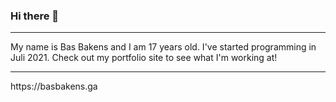 ### Hi there 👋
<hr>
My name is Bas Bakens and I am 17 years old. 
I've started programming in Juli 2021. 
Check out my portfolio site to see what I'm working at!
<hr>
https://basbakens.ga
<!--
**Bash-04/Bash-04** is a ✨ _special_ ✨ repository because its `README.md` (this file) appears on your GitHub profile.

Here are some ideas to get you started:

- 🔭 I’m currently working on ...
- 🌱 I’m currently learning ...
- 👯 I’m looking to collaborate on ...
- 🤔 I’m looking for help with ...
- 💬 Ask me about ...
- 📫 How to reach me: ...
- 😄 Pronouns: ...
- ⚡ Fun fact: ...
-->
